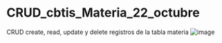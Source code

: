 # CRUD_cbtis_Materia_22_octubre
CRUD create, read, update y delete registros de la tabla materia
![image](https://github.com/user-attachments/assets/4e769dab-79fe-4980-bf01-a36a2fdae61e)
